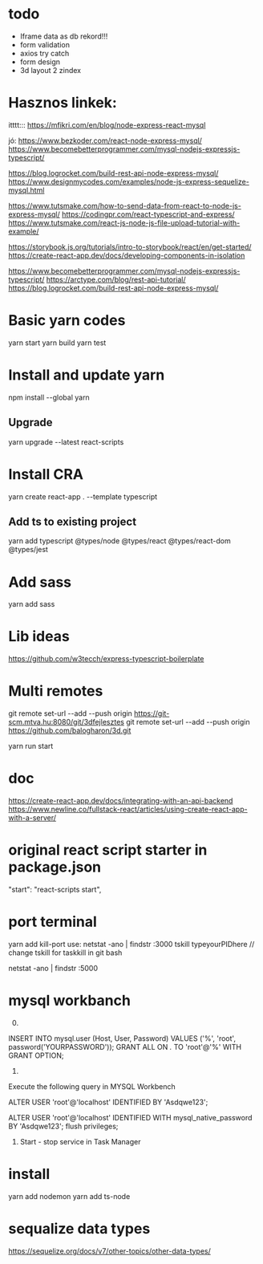 
# todo
- Iframe data as db rekord!!!
- form validation
- axios try catch 
- form design
- 3d layout 2 zindex
 

# Hasznos linkek:
itttt:::
https://mfikri.com/en/blog/node-express-react-mysql

jó:
https://www.bezkoder.com/react-node-express-mysql/
https://www.becomebetterprogrammer.com/mysql-nodejs-expressjs-typescript/

https://blog.logrocket.com/build-rest-api-node-express-mysql/
https://www.designmycodes.com/examples/node-js-express-sequelize-mysql.html


https://www.tutsmake.com/how-to-send-data-from-react-to-node-js-express-mysql/
https://codingpr.com/react-typescript-and-express/
https://www.tutsmake.com/react-js-node-js-file-upload-tutorial-with-example/


https://storybook.js.org/tutorials/intro-to-storybook/react/en/get-started/
https://create-react-app.dev/docs/developing-components-in-isolation

https://www.becomebetterprogrammer.com/mysql-nodejs-expressjs-typescript/
https://arctype.com/blog/rest-api-tutorial/
https://blog.logrocket.com/build-rest-api-node-express-mysql/
 
# Basic yarn codes
yarn start
yarn build
yarn test

# Install and update yarn
npm install --global yarn
## Upgrade
yarn upgrade --latest react-scripts
# Install CRA
yarn create react-app . --template typescript
## Add ts to existing project
yarn add typescript @types/node @types/react @types/react-dom @types/jest

# Add sass
yarn add sass

# Lib ideas
https://github.com/w3tecch/express-typescript-boilerplate

# Multi remotes
git remote set-url --add --push origin https://git-scm.mtva.hu:8080/git/3dfejlesztes
git remote set-url --add --push origin https://github.com/balogharon/3d.git


yarn run start


# doc
https://create-react-app.dev/docs/integrating-with-an-api-backend
https://www.newline.co/fullstack-react/articles/using-create-react-app-with-a-server/
 

 # original react script starter in package.json
"start": "react-scripts start",


# port terminal
yarn add kill-port
use:
netstat -ano | findstr :3000
tskill typeyourPIDhere   // change tskill for taskkill in git bash

netstat -ano | findstr :5000


# mysql workbanch


0.
INSERT INTO mysql.user (Host, User, Password) VALUES ('%', 'root', password('YOURPASSWORD'));
GRANT ALL ON *.* TO 'root'@'%' WITH GRANT OPTION;

1. 
Execute the following query in MYSQL Workbench

ALTER USER 'root'@'localhost' IDENTIFIED BY 'Asdqwe123'; 


ALTER USER 'root'@'localhost' IDENTIFIED WITH mysql_native_password BY 'Asdqwe123';
flush privileges;

1. Start - stop service in Task Manager


# install
yarn add nodemon
yarn add ts-node

# sequalize data types
https://sequelize.org/docs/v7/other-topics/other-data-types/
